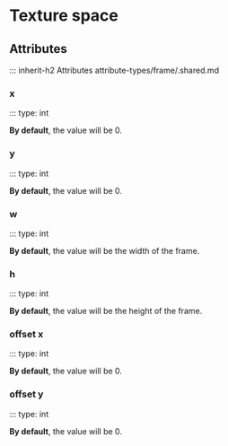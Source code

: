 # Texture space

## Attributes

::: inherit-h2 Attributes attribute-types/frame/.shared.md

### x
::: type: int

**By default**, the value will be 0.

### y
::: type: int

**By default**, the value will be 0.

### w
::: type: int

**By default**, the value will be the width of the frame.

### h
::: type: int

**By default**, the value will be the height of the frame.

### offset x
::: type: int

**By default**, the value will be 0.

### offset y
::: type: int

**By default**, the value will be 0.